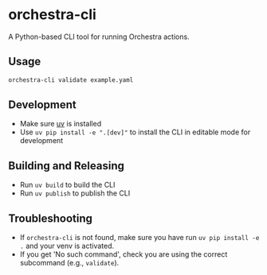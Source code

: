 # orchestra-cli

A Python-based CLI tool for running Orchestra actions.

## Usage

```bash
orchestra-cli validate example.yaml
```

## Development

- Make sure [uv](https://github.com/astral-sh/uv) is installed
- Use `uv pip install -e ".[dev]"` to install the CLI in editable mode for development

## Building and Releasing

- Run `uv build` to build the CLI
- Run `uv publish` to publish the CLI

## Troubleshooting

- If `orchestra-cli` is not found, make sure you have run `uv pip install -e .` and your venv is activated.
- If you get 'No such command', check you are using the correct subcommand (e.g., `validate`).

